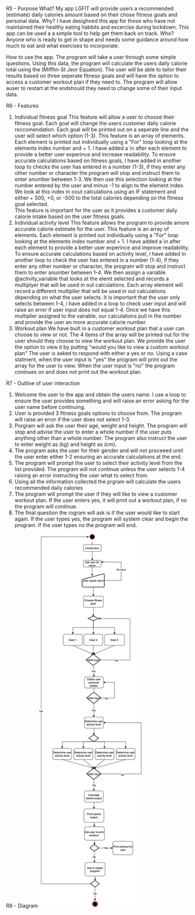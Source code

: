 

R5 - Purpose
What?
My app LGFIT will provide users a recommended (estimate) daily calories amount based on their chose fitness goals and personal data.
Why?
I have desighned this app for those who have not maintained their healthy eating habbits and excercise during lockdown. This app can be used a a simple tool to help get them back on track.
Who?
Anyone who is ready to get in shape and needs some guidance around how much to eat and what exercises to incorporate. 

How to use the app.
The program will take a user through some simple questions. Using this  data, the program will calculate the users daily calorie total using the (Mifflin-St Jeor Equation). The user will be able to tailor their results based on three seperate fitness goals and will have the option to access a customer workout plan if they need to. The program will allow auser to restart at the endshould they need to change  some of their input data. 


R6 - Features

1. Individual fitness goal
This feature will allow a user to choose their fitness goal. Each goal will change the users customer daily calorie reccomendation. Each goal will be printed out on a seperate line and the user will select which option (1-3).
This feature is an array of elements. Each element is printed out individually using a "For" loop looking at the elements index number and + 1.  I have added a \n after each element to provide a better user experince and increase readability. To ensure accurate calculations based on fitness goals, I have added in another loop to checks the user has entered in a number (1-3), if they enter any other number or character the program will stop and instruct them to enter anumber between 1-3. We then use this selection looking at the number entered by the user and minus -1 to align to the element index. We look at this index in oout calculations using an IF statement and either + 500, +0, or -500 to the total calories depending on the fitness goal selected.  
This feature is important for the user as it provides a customer daily calorie intake based on the user fitness goals. 
2. Individual activity level
This feature allows the program to provide amore accurate calorie estimate for the user. 
This feature is an array of elements. Each element is printed out individually using a "For" loop looking at the elements index number and + 1.  I have added a \n after each element to provide a better user experince and improve readability. 
To ensure accurate calculations based on activity level, I have added in another loop to check the user has entered in a number (1-4), if they enter any other number or character, the program will stop and instruct them to enter anumber between 1-4. We then assign a variable @activity_variable that looks at the elemt selected and records a multiplyer that will be used in out calculations. Each array element will record a different multiplier that will be used in out calculations depending on what the user selects. It is important that the user only selects between 1-4, i have added in a loop to check user input and will raise an error if user input does  not equal 1-4. Once we have this multiplier assigned to the vairable, our calculations pull in the number and provide the user an more accurate calorie number. 
3. Workout plan
We have built in a customer workout plan that a user can choose to view or not. The 4 items of the array will be printed out for the user should they choose to view the workout plan. We provide the user the option to view it by putting "would you like to view a custom workout plan" The user is asked to respond with either a yes or no. Using a case statment, when the user input is "yes" the program will print out the array for the user to view. When the user input is "no" the program coninues on and does not print out the workout plan.

R7 - Outline of user interaction
1. Welcome the user to the app and obtain the users name. I use a loop to ensure the user provides something and will raise an error asking for the user name before continuing. 
2. User is provided 3 fitness goals options to choose from. The program will raise an error if the user does not select 1-3.
3. Porgram will ask the user their age, weight and height. The program will stop and advise the user to enter a whole number if the user puts anything other than a whole number. The program also instruct the user to enter weight as (kg) and height as (cm).
4. The program asks the user for their gender and will not proceeed until the user enter either 1-2 ensuring an accurate calculations at the end. 
5. The program will prompt the user to select their activity level from the list provided. The program will not continue unless the user selects 1-4 raising an error instructing the user what to select from.
6. Using all the information collected the prgram will calculate the users recommended daily calories
7. The program will prompt the user if they will like to view a customer workout plan. If the user enters yes, it will print out a workout plan, if no the program will continue. 
8. The final question the rogram will ask is if the user would like to start again. If the user types yes, the program will system clear and begin the program. If the user types no the program will end. 

R8 - Diagram
![Application-diagram](images/Workflow.png)